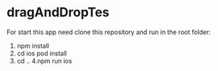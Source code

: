 # dragAndDropTes


For start this app need clone this repository and run in the root folder:

1. npm install
2. cd ios pod install
3. cd ..
4.npm run ios
